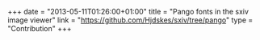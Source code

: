 +++
date = "2013-05-11T01:26:00+01:00"
title = "Pango fonts in the sxiv image viewer"
link = "https://github.com/Hjdskes/sxiv/tree/pango"
type = "Contribution"
+++
